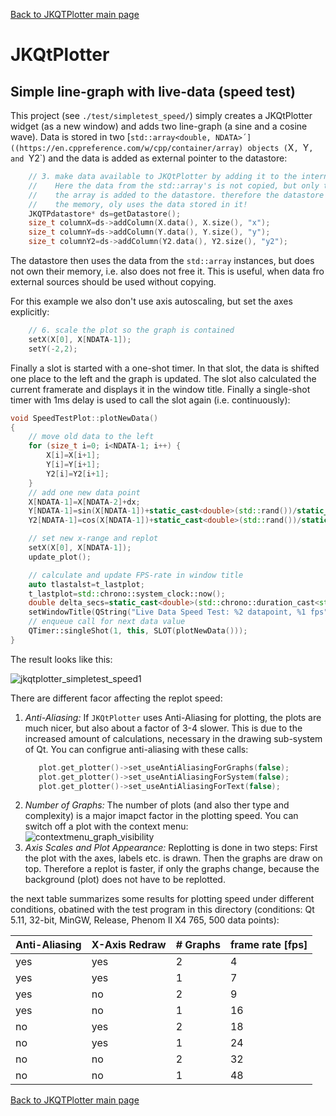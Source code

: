 [Back to JKQTPlotter main page](https://github.com/jkriege2/JKQtPlotter/)

# JKQtPlotter

## Simple line-graph with live-data (speed test)
This project (see `./test/simpletest_speed/`) simply creates a JKQtPlotter widget (as a new window) and adds two line-graph (a sine and a cosine wave). 
Data is stored in two [`std::array<double, NDATA>´]((https://en.cppreference.com/w/cpp/container/array) objects (`X`, `Y`, and `Y2`) and the data is added as external pointer to the datastore:
```c++
    // 3. make data available to JKQtPlotter by adding it to the internal datastore.
    //    Here the data from the std::array's is not copied, but only the pointer to
    //    the array is added to the datastore. therefore the datastore does not manage
    //    the memory, oly uses the data stored in it!
    JKQTPdatastore* ds=getDatastore();
    size_t columnX=ds->addColumn(X.data(), X.size(), "x");
    size_t columnY=ds->addColumn(Y.data(), Y.size(), "y");
    size_t columnY2=ds->addColumn(Y2.data(), Y2.size(), "y2");
```
The datastore then uses the data from the `std::array` instances, but does not own their memory, i.e. also does not free it. This is useful, when data fro external sources should be used without copying.

For this example we also don't use axis autoscaling, but set the axes explicitly:
```c++
    // 6. scale the plot so the graph is contained
    setX(X[0], X[NDATA-1]);
    setY(-2,2);
```

Finally a slot is started with a one-shot timer. In that slot, the data is shifted one place to the left and the graph is updated. The slot also calculated the current framerate and displays it in the window title. Finally a single-shot timer with 1ms delay is used to call the slot again (i.e. continuously):
```c++
void SpeedTestPlot::plotNewData()
{
    // move old data to the left
    for (size_t i=0; i<NDATA-1; i++) {
        X[i]=X[i+1];
        Y[i]=Y[i+1];
        Y2[i]=Y2[i+1];
    }
    // add one new data point
    X[NDATA-1]=X[NDATA-2]+dx;
    Y[NDATA-1]=sin(X[NDATA-1])+static_cast<double>(std::rand())/static_cast<double>(RAND_MAX + 1u)-0.5;
    Y2[NDATA-1]=cos(X[NDATA-1])+static_cast<double>(std::rand())/static_cast<double>(RAND_MAX + 1u)-0.5;

    // set new x-range and replot
    setX(X[0], X[NDATA-1]);
    update_plot();

    // calculate and update FPS-rate in window title
    auto tlastalst=t_lastplot;
    t_lastplot=std::chrono::system_clock::now();
    double delta_secs=static_cast<double>(std::chrono::duration_cast<std::chrono::milliseconds>(t_lastplot-tlastalst).count())/1000.0;
    setWindowTitle(QString("Live Data Speed Test: %2 datapoint, %1 fps").arg(1/delta_secs).arg(NDATA));
    // enqueue call for next data value
    QTimer::singleShot(1, this, SLOT(plotNewData()));
}
``` 

The result looks like this:

![jkqtplotter_simpletest_speed1](https://raw.githubusercontent.com/jkriege2/JKQtPlotter/master/screenshots/jkqtplotter_simpletest_speed.png)

There are different facor affecting the replot speed:
1. *Anti-Aliasing:* If `JKQtPlotter` uses Anti-Aliasing for plotting, the plots are much nicer, but also about a factor of 3-4 slower. This is due to the increased amount of calculations, necessary in the drawing sub-system of Qt.
   You can configrue anti-aliasing with these calls:
   ```c++
      plot.get_plotter()->set_useAntiAliasingForGraphs(false);
      plot.get_plotter()->set_useAntiAliasingForSystem(false);
      plot.get_plotter()->set_useAntiAliasingForText(false);
	```
2. *Number of Graphs:* The number of plots (and also ther type and complexity) is a major imapct factor in the plotting speed. You can switch off a plot with the context menu:<br>![contextmenu_graph_visibility](https://raw.githubusercontent.com/jkriege2/JKQtPlotter/master/screenshots/contextmenu_graph_visibility.png)
3. *Axis Scales and Plot Appearance:* Replotting is done in two steps: First the plot with the axes, labels etc. is drawn. Then the graphs are draw on top. Therefore a replot is faster, if only the graphs change, because the background (plot) does not have to be replotted.


the next table summarizes some results for plotting speed under different conditions, obatined with the test program in this directory (conditions: Qt 5.11, 32-bit, MinGW, Release, Phenom II X4 765, 500 data points):

| Anti-Aliasing    | X-Axis Redraw   | # Graphs      | frame rate [fps] |
| ---------------- | --------------- | ------------- | ---------------- |
| yes              | yes             | 2             |  4               |
| yes              | yes             | 1             |  7               |
| yes              | no              | 2             |  9               |
| yes              | no              | 1             | 16               |
| no               | yes             | 2             | 18               |
| no               | yes             | 1             | 24               |
| no               | no              | 2             | 32               |
| no               | no              | 1             | 48               |



[Back to JKQTPlotter main page](https://github.com/jkriege2/JKQtPlotter/)